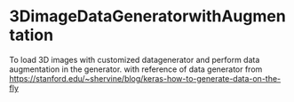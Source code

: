 # 3DimageDataGeneratorwithAugmentation
To load 3D images with customized datagenerator and perform data augmentation in the generator. 
with reference of data generator from https://stanford.edu/~shervine/blog/keras-how-to-generate-data-on-the-fly
